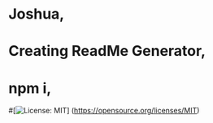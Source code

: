 # Joshua,
# Creating ReadMe Generator,
# npm i,
#[![License: MIT](https://img.shields.io/badge/License-MIT-yellow.svg)] (https://opensource.org/licenses/MIT)
